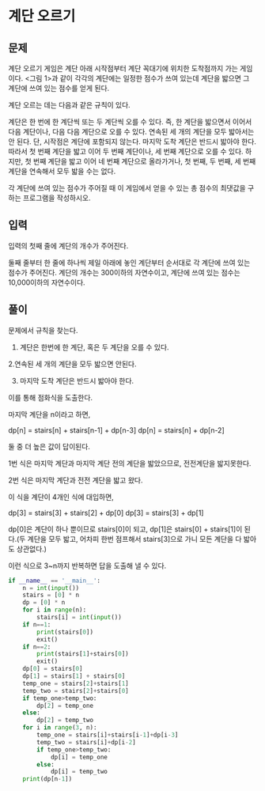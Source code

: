 # 계단 오르기

## 문제

계단 오르기 게임은 계단 아래 시작점부터 계단 꼭대기에 위치한 도착점까지 가는 게임이다. <그림 1>과 같이 각각의 계단에는 일정한 점수가 쓰여 있는데 계단을 밟으면 그 계단에 쓰여 있는 점수를 얻게 된다.


계단 오르는 데는 다음과 같은 규칙이 있다.

계단은 한 번에 한 계단씩 또는 두 계단씩 오를 수 있다. 즉, 한 계단을 밟으면서 이어서 다음 계단이나, 다음 다음 계단으로 오를 수 있다.
연속된 세 개의 계단을 모두 밟아서는 안 된다. 단, 시작점은 계단에 포함되지 않는다.
마지막 도착 계단은 반드시 밟아야 한다.
따라서 첫 번째 계단을 밟고 이어 두 번째 계단이나, 세 번째 계단으로 오를 수 있다. 하지만, 첫 번째 계단을 밟고 이어 네 번째 계단으로 올라가거나, 첫 번째, 두 번째, 세 번째 계단을 연속해서 모두 밟을 수는 없다.

각 계단에 쓰여 있는 점수가 주어질 때 이 게임에서 얻을 수 있는 총 점수의 최댓값을 구하는 프로그램을 작성하시오.

## 입력

입력의 첫째 줄에 계단의 개수가 주어진다.

둘째 줄부터 한 줄에 하나씩 제일 아래에 놓인 계단부터 순서대로 각 계단에 쓰여 있는 점수가 주어진다. 계단의 개수는 300이하의 자연수이고, 계단에 쓰여 있는 점수는 10,000이하의 자연수이다.

## 풀이

문제에서 규칙을 찾는다.

1. 계단은 한번에 한 계단, 혹은 두 계단을 오를 수 있다.

2.연속된 세 개의 계단을 모두 밟으면 안된다.

3. 마지막 도착 계단은 반드시 밟아야 한다.

이를 통해 점화식을 도출한다.

마지막 계단을 n이라고 하면,

dp[n] = stairs[n] + stairs[n-1] + dp[n-3]
dp[n] = stairs[n] + dp[n-2]

둘 중 더 높은 값이 답이된다.

1번 식은 마지막 계단과 마지막 계단 전의 계단을 밟았으므로, 전전계단을 밟지못한다.

2번 식은 마지막 계단과 전전 계단을 밟고 왔다.

이 식을 계단이 4개인 식에 대입하면,

dp[3] = stairs[3] + stairs[2] + dp[0]
dp[3] = stairs[3] + dp[1]

dp[0]은 계단이 하나 뿐이므로 stairs[0]이 되고, dp[1]은 stairs[0] + stairs[1]이 된다.(두 계단을 모두 밟고, 어차피 한번 점프해서 stairs[3]으로 가니 모든 계단을 다 밟아도 상관없다.)

이런 식으로 3~n까지 반복하면 답을 도출해 낼 수 있다.

```python
if __name__ == '__main__':
    n = int(input())
    stairs = [0] * n
    dp = [0] * n
    for i in range(n):
        stairs[i] = int(input())
    if n==1:
        print(stairs[0])
        exit()
    if n==2:
        print(stairs[1]+stairs[0])
        exit()
    dp[0] = stairs[0]
    dp[1] = stairs[1] + stairs[0]
    temp_one = stairs[2]+stairs[1]
    temp_two = stairs[2]+stairs[0]
    if temp_one>temp_two:
        dp[2] = temp_one
    else:
        dp[2] = temp_two
    for i in range(3, n):
        temp_one = stairs[i]+stairs[i-1]+dp[i-3]
        temp_two = stairs[i]+dp[i-2]
        if temp_one>temp_two:
            dp[i] = temp_one
        else:
            dp[i] = temp_two
    print(dp[n-1])
```
